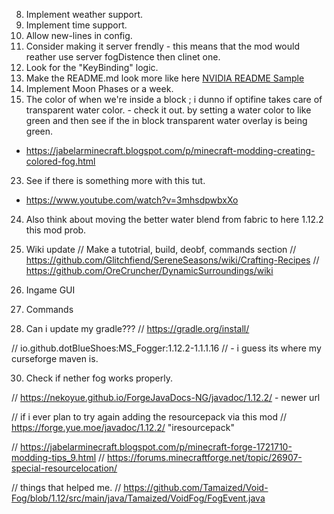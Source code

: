 8.  Implement weather support.
9.  Implement time support. 
13. Allow new-lines in config.
15. Consider making it server frendly - this means that the mod would reather use server fogDistence then clinet one.
17. Look for the "KeyBinding" logic.
20. Make the README.md look more like here [NVIDIA README Sample](https://github.com/NVIDIA/Q2RTX#readme)
21. Implement Moon Phases or a week.
22. The color of when we're inside a block ; i dunno if optifine takes care of transparent water color. - check it out.
by setting a water color to like green and then see if the in block transparent water overlay is being green.
- https://jabelarminecraft.blogspot.com/p/minecraft-modding-creating-colored-fog.html
23. See if there is something more with this tut.
- https://www.youtube.com/watch?v=3mhsdpwbxXo
24. Also think about moving the better water blend from fabric to here 1.12.2 this mod prob.

26. Wiki update
// Make a tutotrial, build, deobf, commands section
// https://github.com/Glitchfiend/SereneSeasons/wiki/Crafting-Recipes
// https://github.com/OreCruncher/DynamicSurroundings/wiki

27. Ingame GUI
28. Commands

29. Can i update my gradle???
// https://gradle.org/install/

// io.github.dotBlueShoes:MS_Fogger:1.12.2-1.1.1.16
// - i guess its where my curseforge maven is.

30. Check if nether fog works properly.



// https://nekoyue.github.io/ForgeJavaDocs-NG/javadoc/1.12.2/ - newer url

// if i ever plan to try again adding the resourcepack via this mod 
// https://forge.yue.moe/javadoc/1.12.2/ "iresourcepack"

// https://jabelarminecraft.blogspot.com/p/minecraft-forge-1721710-modding-tips_9.html
// https://forums.minecraftforge.net/topic/26907-special-resourcelocation/

// things that helped me.
// https://github.com/Tamaized/Void-Fog/blob/1.12/src/main/java/Tamaized/VoidFog/FogEvent.java